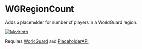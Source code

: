# WGRegionCount

Adds a placeholder for number of players in a WorldGuard region.

[![Modrinth](https://cdn.jsdelivr.net/npm/@intergrav/devins-badges@3/assets/cozy/available/modrinth_vector.svg)](https://modrinth.com/plugin/wgregioncount)

Requires [WorldGuard](https://enginehub.org/worldguard) and [PlaceholderAPI](https://www.spigotmc.org/resources/placeholderapi.6245/).
